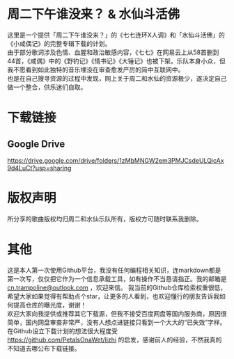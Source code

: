 # 周二下午谁没来？ & 水仙斗活佛
这里是一个提供「周二下午谁没来？」的《七七连环X人调》和「水仙斗活佛」的《小咸偶记》的完整专辑下载的计划。  
由于部分歌词涉及色情、血腥和政治敏感内容，《七七》在网易云上从58首删到44首，《咸偶》中的《野钓记》《情书记》《大锤记》也被下架。乐队本身小众，但我不愿看到如此独特的音乐埋没在审查愈发严厉的简中互联网中。  
也是在自己搜寻资源的过程中发现，网上关于周二和水仙的资源极少，遂决定自己做一个整合，供乐迷们自取。  
# 下载链接    
## Google Drive  
https://drive.google.com/drive/folders/1zMbMNGW2em3PMJCsdeULQicAx9d4LuCt?usp=sharing  
# 版权声明   
所分享的歌曲版权均归周二和水仙乐队所有，版权方可随时联系我删除。
# 其他    
这是本人第一次使用Github平台，我没有任何编程相关知识，连markdown都是第一次写，仅仅把它作为一个信息承载工具，如有操作不当恳请指正。我的邮箱是 cn.trampoline@outlook.com ，欢迎来信。 
我当前的Github仓库检索权重很低，希望大家如果觉得有帮助点个star，让更多的人看到，也欢迎懂行的朋友告诉我如何提高仓库的曝光度，谢谢！  
欢迎大家向我提供或推荐其它下载源，但我不接受百度网盘等国内服务商，原因很简单，国内网盘审查非常严，没有人想点进链接只看到一个大大的“已失效”字样。   
在Github设立下载计划的想法很大程度受 https://github.com/PetalsOnaWet/lizhi 的启发，感谢前人的经验，不然我真的不知道去哪公布下载链接。  
